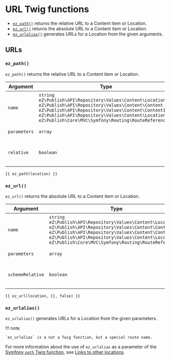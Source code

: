 # URL Twig functions

- [`ez_path()`](#ez_path) returns the relative URL to a Content item or Location.
- [`ez_url()`](#ez_url) returns the absolute URL to a Content item or Location.
- [`ez_urlalias()`](#ez_urlalias) generates URLs for a Location from the given arguments.

## URLs

### `ez_path()`

`ez_path()` returns the relative URL to a Content item or Location.

|Argument|Type|Description|
|------|------|------|
|`name`|`string`</br>`eZ\Publish\API\Repository\Values\Content\Location`</br>`eZ\Publish\API\Repository\Values\Content\Content`</br>`eZ\Publish\API\Repository\Values\Content\ContentInfo`</br>`eZ\Publish\API\Repository\Values\Content\Location`</br>`eZ\Publish\Core\MVC\Symfony\Routing\RouteReference`|The name of the route, Location or Content.|
|`parameters`|`array`|Route parameters.|
|`relative`|`boolean`|Whether to generate a relative path.|

``` html+twig
{{ ez_path(location) }}
```

### `ez_url()`

`ez_url()` returns the absolute URL to a Content item or Location.

|Argument|Type|Description|
|------|------|------|
|`name`|`string`</br>`eZ\Publish\API\Repository\Values\Content\Location`</br>`eZ\Publish\API\Repository\Values\Content\Content`</br>`eZ\Publish\API\Repository\Values\Content\ContentInfo`</br>`eZ\Publish\API\Repository\Values\Content\Location`</br>`eZ\Publish\Core\MVC\Symfony\Routing\RouteReference`|The name of the route, Location or Content.|
|`parameters`|`array`|Route parameters.|
|`schemeRelative`|`boolean`|Whether to generate a relative URL.|

``` html+twig
{{ ez_url(location, {}, false) }}
```

### `ez_urlalias()`

`ez_urlalias()` generates URLs for a Location from the given parameters.

!!! note

    `ez_urlalias` is a not a Twig function, but a special route name.

For more information about the use of `ez_urlalias` as a parameter of the [Symfony `path` Twig function](https://symfony.com/doc/current/reference/twig_reference.html#path), see [Links to other locations](../../templates.md#links-to-other-locations).
